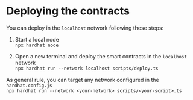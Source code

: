 # Deploying the contracts
You can deploy in the `localhost` network following these steps:
1. Start a local node  
`npx hardhat node`

2. Open a new terminal and deploy the smart contracts in the `localhost` network  
`npx hardhat run --network localhost scripts/deploy.ts`

As general rule, you can target any network configured in the `hardhat.config.js`  
`npx hardhat run --network <your-network> scripts/<your-script>.ts`
